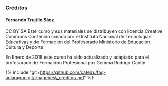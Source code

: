 ### Créditos

#### Fernando Trujillo Sáez

CC BY SA Este curso y sus materiales se distribuyen con licencia Creative Commons Contenido creado por el Instituto Nacional de Tecnologías Educativas y de Formación del Profesorado Ministerio de Educación, Cultura y Deporte

En Enero de 2018 este curso ha sido actualizado y adaptado para el profesorado de Formación Profesional por Gemma Rodrigo Cantín

{% include "git+https://github.com/catedu/faq-aularagon.git/imagenes\_creditos.md" %}

